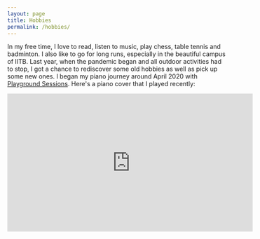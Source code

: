 ```yaml
---
layout: page
title: Hobbies
permalink: /hobbies/
---
```


In my free time, I love to read, listen to music, play chess, table tennis and badminton. I also like to go for long runs, especially in the beautiful campus of IITB. Last year, when the pandemic began and all outdoor activities had to stop, I got a chance to rediscover some old hobbies as well as pick up some new ones. I began my piano journey around April 2020 with [Playground Sessions](https://www.playgroundsessions.com/). Here's a piano cover that I played recently:

<iframe width="560" height="315" src="https://www.youtube.com/embed/w388WVuVt1k" title="YouTube video player" frameborder="0" allow="accelerometer; autoplay; clipboard-write; encrypted-media; gyroscope; picture-in-picture" allowfullscreen></iframe>